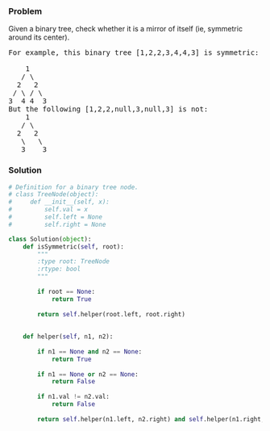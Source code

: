 ### Problem
Given a binary tree, check whether it is a mirror of itself (ie, symmetric around its center).
<pre>
For example, this binary tree [1,2,2,3,4,4,3] is symmetric:

    1
   / \
  2   2
 / \ / \
3  4 4  3
But the following [1,2,2,null,3,null,3] is not:
    1
   / \
  2   2
   \   \
   3    3
</pre>
### Solution
```python
# Definition for a binary tree node.
# class TreeNode(object):
#     def __init__(self, x):
#         self.val = x
#         self.left = None
#         self.right = None

class Solution(object):
    def isSymmetric(self, root):
        """
        :type root: TreeNode
        :rtype: bool
        """
        
        if root == None:
            return True
        
        return self.helper(root.left, root.right)
        
    
    def helper(self, n1, n2):
        
        if n1 == None and n2 == None:
            return True
        
        if n1 == None or n2 == None:
            return False
        
        if n1.val != n2.val:
            return False
        
        return self.helper(n1.left, n2.right) and self.helper(n1.right, n2.left)
```